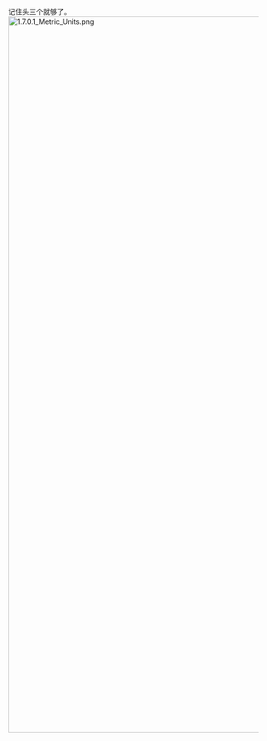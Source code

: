记住头三个就够了。
<img src="https://cky-008.coding.net/p/nuist/d/computer_network/git/raw/master/20210417/1.7.0.1_Metric_Units.png" width="1440" alt="1.7.0.1_Metric_Units.png" title="1.7.0.1_Metric_Units"/>